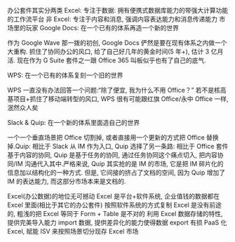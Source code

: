 办公套件其实分两类
Excel: 专注于数据: 拥有便携式数据库能力的带强大计算功能的工作流平台
非 Excel: 专注于内容和消息, 强调内容表达能力和消息传递能力
市场里的玩家
Google Docs: 在一个已有的体系再造一个新的世界

作为 Google Wave 那一拨的初创, Google Docs 俨然是要在现有体系之内做一个大重构. 抓住了协同办公的风口, 给了自己好几年的黄金时间(5 年+), 估计 3 亿月活. 现在作为 G Suite 套件之一跟 Office 365 叫板似乎也有了自己的底气.

WPS: 在一个已有的体系复刻一个旧的世界

WPS 一直没有办法回答一个问题:“除了便宜, 我为什么不用 Office？” 若不是核高基项目+抓住了移动端转型的风口, WPS 很有可能跟红旗 Office/永中 Office 一样, 泯然众人矣

Slack & Quip: 在一个新的体系里面造自己的世界

一个一个垂直场景把 Office 切割掉, 或者直接用一个更新的方式把 Office 替换掉.Quip: 相比于 Slack 从 IM 作为入口, Quip 选择了另一条路: 相比于 Office 套件基于内容的协同, Quip 是基于任务的协同, 通过任务协同这个痛点切入, 把内容协同/IM 沟通代入其中.严格来说, Quip 其实抢的是 IM 的市场, 它是把 IM 碎片化的信息加以结构化的一种方式. 但是, 它间接的挤占了文档的空间, 因为 Quip 增加了 IM 的表达能力, 而这部分市场本来是文档的.

Excel(办公数据)的地位无可撼动
Excel 是平台+软件系统, 企业值钱的数据都在 Excel 里面(相比于其它的办公套件)
按照软件系统的方式复制 Excel 是没有前途的, 粗浅的把 Excel 等同于 Form + Table 是不对的
利用 Excel 数据存储的特性, 提供完美导入能力 import 数据, 提供差异化的能力使得数据 export 有损
PaaS 化 Excel, 赋能 ISV 来按照场景切分现存 Excel 市场

